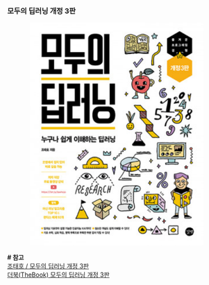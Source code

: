 ### 모두의 딥러닝 개정 3판

<p align="center"><img src="./imgs/cover.jpg" alt="모두의 딥러닝 개정 3판" width="400"></p>

**\# 참고** <br>
<a href="https://www.gilbut.co.kr/book/view?bookcode=BN003368" target="_blank">조태호 / 모두의 딥러닝 개정 3판</a><br>
<a href="https://thebook.io/080324" target="_blank">더북(TheBook) 모두의 딥러닝 개정 3판</a><br>